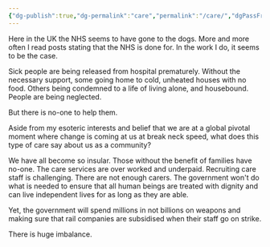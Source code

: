 ```yaml
---
{"dg-publish":true,"dg-permalink":"care","permalink":"/care/","dgPassFrontmatter":true,"created":"","updated":""}
---
```



Here in the UK the NHS seems to have gone to the dogs. More and more often I read posts stating that the NHS is done for. In the work I do, it seems to be the case.

Sick people are being released from hospital prematurely. Without the necessary support, some going home to cold, unheated houses with no food. Others being condemned to a life of living alone, and housebound. People are being neglected.

But there is no-one to help them.

Aside from my esoteric interests and belief that we are at a global pivotal moment where change is coming at us at break neck speed, what does this type of care say about us as a community?

We have all become so insular. Those without the benefit of families have no-one. The care services are over worked and underpaid. Recruiting care staff is challenging. There are not enough carers. The government won't do what is needed to ensure that all human beings are treated with dignity and can live independent lives for as long as they are able.

Yet, the government will spend millions in not billions on weapons and making sure that rail companies are subsidised when their staff go on strike.

There is huge imbalance. 

